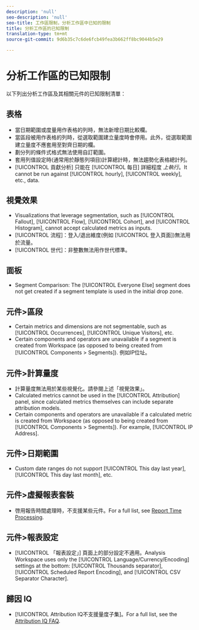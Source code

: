 ```yaml
---
description: 'null'
seo-description: 'null'
seo-title: 工作區限制，分析工作區中已知的限制
title: 分析工作區的已知限制
translation-type: tm+mt
source-git-commit: 9d6b35c7c6de6fcb49fea3b662ff8bc9044b5e29

---
```



# 分析工作區的已知限制

以下列出分析工作區及其相關元件的已知限制清單：

## 表格

* 當日期範圍或度量用作表格的列時，無法新增日期比較欄。
* 當區段被用作表格的列時，從選取範圍建立量度時會停用。此外，從選取範圍建立量度不應套用至對齊日期的欄。
* 劃分列的條件式格式無法使用自訂範圍。
* 套用列值設定時(通常用於靜態列項目)計算總計時，無法趨勢化表格總計列。
* [!UICONTROL 貢獻分析] 只能在 [!UICONTROL 每日] 詳細程度 _上執行_。It cannot be run against [!UICONTROL hourly], [!UICONTROL weekly], etc., data.

## 視覺效果

* Visualizations that leverage segmentation, such as [!UICONTROL Fallout], [!UICONTROL Flow], [!UICONTROL Cohort], and [!UICONTROL Histogram], cannot accept calculated metrics as inputs.
* [!UICONTROL 流程]：登入/退出維度(例如 [!UICONTROL 登入頁面])無法用於流量。
* [!UICONTROL 世代]：非整數無法用作世代標準。

## 面板

* Segment Comparison: The [!UICONTROL Everyone Else] segment does not get created if a segment template is used in the initial drop zone.

## 元件&gt;區段

* Certain metrics and dimensions are not segmentable, such as [!UICONTROL Occurrences], [!UICONTROL Unique Visitors], etc.
* Certain components and operators are unavailable if a segment is created from Workspace (as opposed to being created from [!UICONTROL Components &gt; Segments]). 例如IP位址。

## 元件&gt;計算量度

* 計算量度無法用於某些視覺化。請參閱上述「視覺效果」。
* Calculated metrics cannot be used in the [!UICONTROL Attribution] panel, since calculated metrics themselves can include separate attribution models.
* Certain components and operators are unavailable if a calculated metric is created from Workspace (as opposed to being created from [!UICONTROL Components &gt; Segments]). For example, [!UICONTROL IP Address].

## 元件&gt;日期範圍

* Custom date ranges do not support [!UICONTROL This day last year], [!UICONTROL This day last month], etc.

## 元件&gt;虛擬報表套裝

* 啓用報告時間處理時，不支援某些元件。For a full list, see [Report Time Processing](/help/components/vrs/vrs-report-time-processing.md).

## 元件&gt;報表設定

* [!UICONTROL 「報表設定」] 頁面上的部分設定不適用。Analysis Workspace uses only the [!UICONTROL Language/Currency/Encoding] settings at the bottom: [!UICONTROL Thousands separator], [!UICONTROL Scheduled Report Encoding], and [!UICONTROL CSV Separator Character].

## 歸因 IQ

* [!UICONTROL Attribution IQ不支援量度子集]。For a full list, see the [Attribution IQ FAQ](/help/analyze/analysis-workspace/attribution-iq/attribution-faq.md).